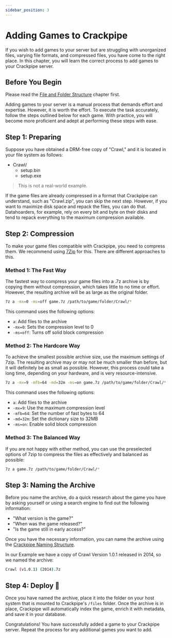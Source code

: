 ```yaml
---
sidebar_position: 3
---
```


# Adding Games to Crackpipe

If you wish to add games to your server but are struggling with unorganized files, varying file formats, and compressed files, you have come to the right place. In this chapter, you will learn the correct process to add games to your Crackpipe server.

## Before You Begin

Please read the [File and Folder Structure](structure.md) chapter first.

Adding games to your server is a manual process that demands effort and expertise. However, it is worth the effort. To execute the task accurately, follow the steps outlined below for each game. With practice, you will become more proficient and adept at performing these steps with ease.

## Step 1: Preparing

Suppose you have obtained a DRM-free copy of "Crawl," and it is located in your file system as follows:

- Crawl/
  - setup.bin
  - setup.exe

> This is not a real-world example.

If the game files are already compressed in a format that Crackpipe can understand, such as "Crawl.zip", you can skip the next step. However, if you want to maximize disk space and repack the files, you can do that. Datahoarders, for example, rely on every bit and byte on their disks and tend to repack everything to the maximum compression available.

## Step 2: Compression

To make your game files compatible with Crackpipe, you need to compress them. We recommend using [7Zip](https://www.7-zip.org/) for this. There are different approaches to this.

### Method 1: The Fast Way

The fastest way to compress your game files into a .7z archive is by copying them without compression, which takes little to no time or effort. However, the resulting archive will be as large as the original folder.

```bash
7z a -mx=0 -ms=off game.7z /path/to/game/folder/Crawl/*
```

This command uses the following options:

- `a`: Add files to the archive
- `-mx=0`: Sets the compression level to 0
- `-ms=off`: Turns off solid block compression

### Method 2: The Hardcore Way

To achieve the smallest possible archive size, use the maximum settings of 7zip. The resulting archive may or may not be much smaller than before, but it will definitely be as small as possible. However, this process could take a long time, depending on your hardware, and is very resource-intensive.

```bash
7z a -mx=9 -mfb=64 -md=32m -ms=on game.7z /path/to/game/folder/Crawl/*
```

This command uses the following options:

- `a`: Add files to the archive
- `-mx=9`: Use the maximum compression level
- `-mfb=64`: Set the number of fast bytes to 64
- `-md=32m`: Set the dictionary size to 32MB
- `-ms=on`: Enable solid block compression

### Method 3: The Balanced Way

If you are not happy with either method, you can use the preselected options of 7zip to compress the files as effectively and balanced as possible:

```bash
7z a game.7z /path/to/game/folder/Crawl/*
```

## Step 3: Naming the Archive

Before you name the archive, do a quick research about the game you have by asking yourself or using a search engine to find out the following information:

- "What version is the game?"
- "When was the game released?"
- "Is the game still in early access?"

Once you have the necessary information, you can name the archive using the [Crackpipe Naming Structure](structure.md). 

In our Example we have a copy of Crawl Version 1.0.1 released in 2014, so we named the archive:

```bash
Crawl (v1.0.1) (2014).7z
```

## Step 4: Deploy 🥳

Once you have named the archive, place it into the folder on your host system that is mounted to Crackpipe's `/files` folder. Once the archive is in place, Crackpipe will automatically index the game, enrich it with metadata, and save it in your database.

Congratulations! You have successfully added a game to your Crackpipe server. Repeat the process for any additional games you want to add.
